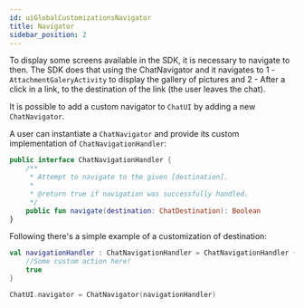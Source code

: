 ```yaml
---
id: uiGlobalCustomizationsNavigator
title: Navigator
sidebar_position: 2
---
```


To display some screens available in the SDK, it is necessary to navigate to then.
The SDK does that using the ChatNavigator and it navigates to 1 - `AttachmentGaleryActivity`
to display the gallery of pictures and 2 - After a click in a link, to the destination of the link (the user leaves the chat). 

It is possible to add a custom navigator to `ChatUI` by adding a new `ChatNavigator`.

A user can instantiate a `ChatNavigator` and provide its custom implementation of `ChatNavigationHandler`:

```kotlin
public interface ChatNavigationHandler {
    /**
     * Attempt to navigate to the given [destination].
     *
     * @return true if navigation was successfully handled.
     */
    public fun navigate(destination: ChatDestination): Boolean
}
```

Following there's a simple example of a customization of destination:

```Kotlin
val navigationHandler : ChatNavigationHandler = ChatNavigationHandler { destination ->
    //Some custom action here!
    true
}

ChatUI.navigator = ChatNavigator(navigationHandler)
```
